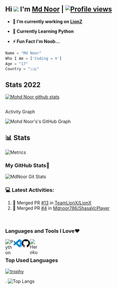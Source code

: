 ## Hi <img src="https://raw.githubusercontent.com/MartinHeinz/MartinHeinz/master/wave.gif" width="25px"> I'm [Md Noor](https://t.me/Simpleboy786) | [![Profile views](https://komarev.com/ghpvc/?username=MdNoor786&label=Profile%20views)](https://github.com/MdNoor786)


- **💫 I’m currently working on [LionZ](https://github.com/TeamLionX/LionZ)**

- **🌱 Currently Learning Python**

- **⚡ Fun Fact I'm Noob...**


```python
Name = "Md Noor"
Who I Am = ['Coding = ❣️']
Age = "17"
Country = "🇮🇳"
```

## Stats 2022

[![Mohd Noor github stats](https://github-readme-stats.vercel.app/api?username=MdnOor786&show_icons=true&theme=flag-india&count_private=true)](https://github.com/MdNoor786)

##

Activity Graph


![Mohd Noor's's GitHub Graph](https://activity-graph.herokuapp.com/graph?username=MdNoor786&custom_title=My%20Graph&bg_color=241737&line=f21f89&color=f52f91&point=fdf5ea&hide_border=true&area=true&area_color=fdf5oa)



## 📊 Stats

![Metrics](https://metrics.lecoq.io/Mdnoor786?template=classic&people=1&languages=1&stars=1&topics=1&habits=1&followup=1&achievements=1&projects=1&introduction=1&starlists=1&languages.limit=8&languages.threshold=0%25&languages.colors=github&languages.sections=most-used&languages.indepth=false&languages.analysis.timeout=15&languages.categories=markup%2C%20programming&languages.recent.categories=markup%2C%20programming&languages.recent.load=300&languages.recent.days=14&topics.mode=starred&topics.sort=stars&topics.limit=15&stars.limit=4&habits.from=200&habits.days=14&habits.facts=true&habits.charts=false&habits.trim=false&followup.sections=repositories&followup.indepth=false&people.limit=24&people.identicons=false&people.size=15&people.types=followers%2C%20following&people.shuffle=false&projects.limit=4&projects.descriptions=false&achievements.threshold=C&achievements.secrets=true&achievements.display=compact&achievements.limit=1000&introduction.title=true&starlists.limit=2&starlists.limit.repositories=2&starlists.languages=false&starlists.limit.languages=8&starlists.shuffle.repositories=true&config.timezone=Asia%2FCalcutta)

<h3 align="left"><b>My GitHub Stats💛</b></h4>

![MdNoor Git Stats](https://github-readme-stats.vercel.app/api?username=MdNoor786&include_all_commits=true&count_private=true&theme=buefy)


### 💻 Latest Activities:
<!--START_SECTION:activity-->
1. 🎉 Merged PR [#13](https://github.com/TeamLionX/LionX/pull/13) in [TeamLionX/LionX](https://github.com/TeamLionX/LionX)
2. 🎉 Merged PR [#4](https://github.com/Mdnoor786/ShasaVcPlayer/pull/4) in [Mdnoor786/ShasaVcPlayer](https://github.com/Mdnoor786/ShasaVcPlayer)
<!--END_SECTION:activity-->

</br>

### Languages and Tools I Love❤️
[<img align="left" alt="Python" width="26px" src="https://upload.wikimedia.org/wikipedia/commons/thumb/c/c3/Python-logo-notext.svg/600px-Python-logo-notext.svg.png" />](https://python.org/)
[<img align="left" alt="Visual Studio Code" width="26px" src="https://raw.githubusercontent.com/github/explore/80688e429a7d4ef2fca1e82350fe8e3517d3494d/topics/visual-studio-code/visual-studio-code.png" />](https://code.visualstudio.com/)
[<img align="left" alt="GitHub" width="26px" src="https://raw.githubusercontent.com/github/explore/78df643247d429f6cc873026c0622819ad797942/topics/github/github.png" />](https://git-scm.com/)
[<img align="left" alt="Heroku" width="26px" src="https://www.nicepng.com/png/full/223-2233246_heroku-logo-salesforce-heroku.png" />](https://heroku.com/)

<br />
<br />

<h3 align="left"><b> Top Used Languages </b></h3>


[![trophy](https://github-profile-trophy.vercel.app/?username=MdNoor786)](https://github.com/ryo-ma/github-profile-trophy)

.
![Top Langs](https://github-readme-stats.vercel.app/api/top-langs/?username=MdNoor786&layout=compact&theme=swift)
